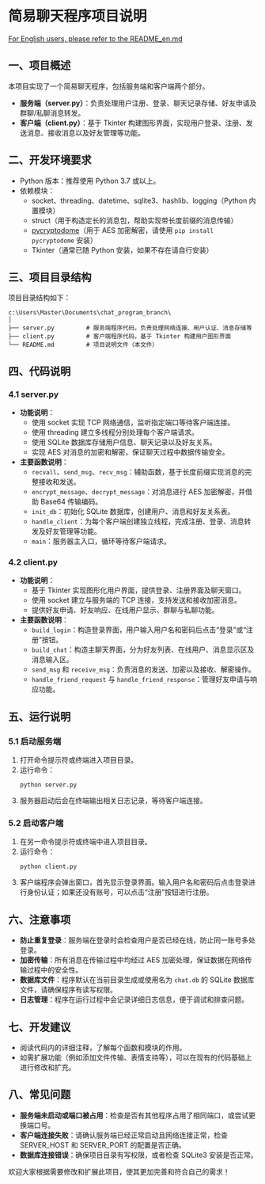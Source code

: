 # 简易聊天程序项目说明

[For English users, please refer to the README_en.md](./README_en.md)

## 一、项目概述
本项目实现了一个简易聊天程序，包括服务端和客户端两个部分。  
- **服务端（server.py）**：负责处理用户注册、登录、聊天记录存储、好友申请及群聊/私聊消息转发。  
- **客户端（client.py）**：基于 Tkinter 构建图形界面，实现用户登录、注册、发送消息、接收消息以及好友管理等功能。

## 二、开发环境要求
- Python 版本：推荐使用 Python 3.7 或以上。
- 依赖模块：
  - socket、threading、datetime、sqlite3、hashlib、logging（Python 内置模块）
  - struct（用于构造定长的消息包，帮助实现带长度前缀的消息传输）
  - [pycryptodome](https://pycryptodome.readthedocs.io/)（用于 AES 加密解密，请使用 `pip install pycryptodome` 安装）
  - Tkinter（通常已随 Python 安装，如果不存在请自行安装）

## 三、项目目录结构
项目目录结构如下：
```
c:\Users\Master\Documents\chat_program_branch\
│
├── server.py         # 服务端程序代码，负责处理网络连接、用户认证、消息存储等
├── client.py         # 客户端程序代码，基于 Tkinter 构建用户图形界面
└── README.md         # 项目说明文件（本文件）
```

## 四、代码说明
### 4.1 server.py
- **功能说明**：
  - 使用 socket 实现 TCP 网络通信，监听指定端口等待客户端连接。
  - 使用 threading 建立多线程分别处理每个客户端请求。
  - 使用 SQLite 数据库存储用户信息、聊天记录以及好友关系。
  - 实现 AES 对消息的加密和解密，保证聊天过程中数据传输安全。
- **主要函数说明**：
  - `recvall`、`send_msg`、`recv_msg`：辅助函数，基于长度前缀实现消息的完整接收和发送。
  - `encrypt_message`、`decrypt_message`：对消息进行 AES 加密解密，并借助 Base64 传输编码。
  - `init_db`：初始化 SQLite 数据库，创建用户、消息和好友关系表。
  - `handle_client`：为每个客户端创建独立线程，完成注册、登录、消息转发及好友管理等功能。
  - `main`：服务器主入口，循环等待客户端请求。

### 4.2 client.py
- **功能说明**：
  - 基于 Tkinter 实现图形化用户界面，提供登录、注册界面及聊天窗口。
  - 使用 socket 建立与服务端的 TCP 连接，支持发送和接收加密消息。
  - 提供好友申请、好友响应、在线用户显示、群聊与私聊功能。
- **主要函数说明**：
  - `build_login`：构造登录界面，用户输入用户名和密码后点击“登录”或“注册”按钮。
  - `build_chat`：构造主聊天界面，分为好友列表、在线用户、消息显示区及消息输入区。
  - `send_msg` 和 `receive_msg`：负责消息的发送、加密以及接收、解密操作。
  - `handle_friend_request` 与 `handle_friend_response`：管理好友申请与响应功能。

## 五、运行说明
### 5.1 启动服务端
1. 打开命令提示符或终端进入项目目录。
2. 运行命令：
   ```
   python server.py
   ```
3. 服务器启动后会在终端输出相关日志记录，等待客户端连接。

### 5.2 启动客户端
1. 在另一命令提示符或终端中进入项目目录。
2. 运行命令：
   ```
   python client.py
   ```
3. 客户端程序会弹出窗口，首先显示登录界面。输入用户名和密码后点击登录进行身份认证；如果还没有账号，可以点击“注册”按钮进行注册。

## 六、注意事项
- **防止重复登录**：服务端在登录时会检查用户是否已经在线，防止同一账号多处登录。
- **加密传输**：所有消息在传输过程中均经过 AES 加密处理，保证数据在网络传输过程中的安全性。
- **数据库文件**：程序默认在当前目录生成或使用名为 `chat.db` 的 SQLite 数据库文件，请确保程序有读写权限。
- **日志管理**：程序在运行过程中会记录详细日志信息，便于调试和排查问题。

## 七、开发建议
- 阅读代码内的详细注释，了解每个函数和模块的作用。
- 如需扩展功能（例如添加文件传输、表情支持等），可以在现有的代码基础上进行修改和扩充。

## 八、常见问题
- **服务端未启动或端口被占用**：检查是否有其他程序占用了相同端口，或尝试更换端口号。
- **客户端连接失败**：请确认服务端已经正常启动且网络连接正常，检查 SERVER_HOST 和 SERVER_PORT 的配置是否正确。
- **数据库连接错误**：确保项目目录有写权限，或者检查 SQLite3 安装是否正常。

欢迎大家根据需要修改和扩展此项目，使其更加完善和符合自己的需求！

